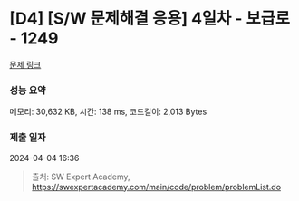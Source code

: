 # [D4] [S/W 문제해결 응용] 4일차 - 보급로 - 1249 

[문제 링크](https://swexpertacademy.com/main/code/problem/problemDetail.do?contestProbId=AV15QRX6APsCFAYD) 

### 성능 요약

메모리: 30,632 KB, 시간: 138 ms, 코드길이: 2,013 Bytes

### 제출 일자

2024-04-04 16:36



> 출처: SW Expert Academy, https://swexpertacademy.com/main/code/problem/problemList.do
